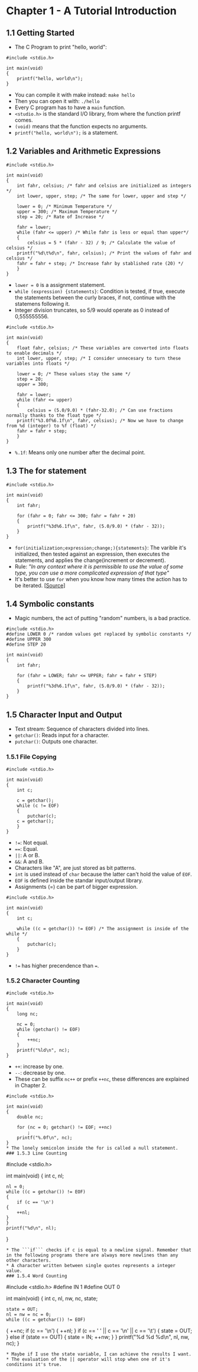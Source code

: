 # Chapter 1 - A Tutorial Introduction
## 1.1 Getting Started
* The C Program to print "hello, world":
```
#include <stdio.h>

int main(void)
{
    printf("hello, world\n");
}
```
* You can compile it with make instead: ```make hello```
* Then you can open it with: ```./hello```
* Every C program has to have a ```main``` function.
* ```<studio.h>``` is the standard I/O library, from where the function printf comes.
* ```(void)``` means that the function expects no arguments.
* ```printf("hello, world\n");``` is a statement.
## 1.2 Variables and Arithmetic Expressions
```
#include <stdio.h>

int main(void)
{
    int fahr, celsius; /* fahr and celsius are initialized as integers */
    int lower, upper, step; /* The same for lower, upper and step */

    lower = 0; /* Minimum Temperature */
    upper = 300; /* Maximum Temperature */
    step = 20; /* Rate of Increase */

    fahr = lower;
    while (fahr <= upper) /* While fahr is less or equal than upper*/
    {
        celsius = 5 * (fahr - 32) / 9; /* Calculate the value of celsius */
	printf("%d\t%d\n", fahr, celsius); /* Print the values of fahr and celsius */
	fahr = fahr + step; /* Increase fahr by stablished rate (20) */
    }
}
```
* ```lower = 0``` is a assignment statement.
* ```while (expression) {statements}```: Condition is tested, if true, execute the statements between the curly braces, if not, continue with the statemens following it.
* Integer division truncates, so 5/9 would operate as 0 instead of 0,555555556.
```
#include <stdio.h>

int main(void)
{
    float fahr, celsius; /* These variables are converted into floats to enable decimals */
    int lower, upper, step; /* I consider unnecesary to turn these variables into floats */

    lower = 0; /* These values stay the same */
    step = 20;
    upper = 300;

    fahr = lower;
    while (fahr <= upper)
    {
        celsius = (5.0/9.0) * (fahr-32.0); /* Can use fractions normally thanks to the float type */
	printf("%3.0f%6.1f\n", fahr, celsius); /* Now we have to change from %d (integer) to %f (float) */
	fahr = fahr + step;
    }
}
```
* ```%.1f```: Means only one number after the decimal point.
## 1.3 The for statement
```
#include <stdio.h>

int main(void)
{
    int fahr;

    for (fahr = 0; fahr <= 300; fahr = fahr + 20)
    {
        printf("%3d%6.1f\n", fahr, (5.0/9.0) * (fahr - 32));
    }
}
```
* ```for(initialization;expression;change;){statements}```: The varible it's initialized, then tested against an expression, then executes the statements, and applies the change(increment or decrement).
* Rule: _"In any context where it is permissible to use the value of some type, you can use a more complicated expression of that type"_
* It's better to use ```for``` when you know how many times the action has to be iterated. [[Source]](https://builtin.com/software-engineering-perspectives/for-loop-vs-while-loop)
## 1.4 Symbolic constants
* Magic numbers, the act of putting "random" numbers, is a bad practice.
```
#include <stdio.h>
#define LOWER 0 /* random values get replaced by symbolic constants */
#define UPPER 300
#define STEP 20

int main(void)
{
    int fahr;

    for (fahr = LOWER; fahr <= UPPER; fahr = fahr + STEP)
    {
        printf("%3d%6.1f\n", fahr, (5.0/9.0) * (fahr - 32));
    }
}

```
## 1.5 Character Input and Output
* Text stream: Sequence of characters divided into lines.
* ```getchar()```: Reads input for a character.
* ```putchar()```: Outputs one character.
### 1.5.1 File Copying
```
#include <stdio.h>

int main(void)
{
    int c;

    c = getchar();
    while (c != EOF)
    {
        putchar(c);
	c = getchar();
    }
}
```
* ```!=```: Not equal.
* ```==```: Equal.
* ```||```: A or B.
* ```&&```: A and B.
* Characters like "A", are just stored as bit patterns.
* ```int``` is used instead of ```char``` because the latter can't hold the value of ```EOF```.
* ```EOF``` is defined inside the standar input/output library.
* Assignments (=) can be part of bigger expression.
```
#include <stdio.h>

int main(void)
{
    int c;

    while ((c = getchar()) != EOF) /* The assignment is inside of the while */
    {
        putchar(c);
    }
}
```
* ```!=``` has higher precendence than ```=```.
### 1.5.2 Character Counting
```
#include <stdio.h>

int main(void)
{
    long nc;

    nc = 0;
    while (getchar() != EOF)
    {
        ++nc;
    }
    printf("%ld\n", nc);
}
```
* ```++```: increase by one.
* ```--```: decrease by one.
* These can be suffix ```nc++``` or prefix ```++nc```, these differences are explained in Chapter 2.
```
#include <stdio.h>

int main(void)
{
    double nc;

    for (nc = 0; getchar() != EOF; ++nc)
        ;
    printf("%.0f\n", nc);
}
* The lonely semicolon inside the for is called a null statement.
### 1.5.3 Line Counting
```
#include <stdio.h>

int main(void)
{
    int c, nl;

    nl = 0;
    while ((c = getchar()) != EOF)
    {
        if (c == '\n')
	{
	    ++nl;
	}
    }
    printf("%d\n", nl);
}
```
* The ```if``` checks if c is equal to a newline signal. Remember that in the following programs there are always more newlines than any other characters.
* A character written between single quotes represents a integer value.
### 1.5.4 Word Counting
```
#include <stdio.h>
#define IN 1
#define OUT 0

int main(void)
{
    int c, nl, nw, nc, state;

    state = OUT;
    nl = nw = nc = 0;   
    while ((c = getchar()) != EOF)
   {
       ++nc;
       if (c == '\n')
       {
           ++nl;
       }
       if (c == ' ' || c == '\n' || c == '\t')
       {
           state = OUT;
       }
       else if (state == OUT)
       {
           state = IN;
           ++nw;
       }
   }
   printf("%d %d %d\n", nl, nw, nc);
}
```
* Maybe if I use the state variable, I can achieve the results I want.
* The evaluation of the || operator will stop when one of it's conditions it's true.
